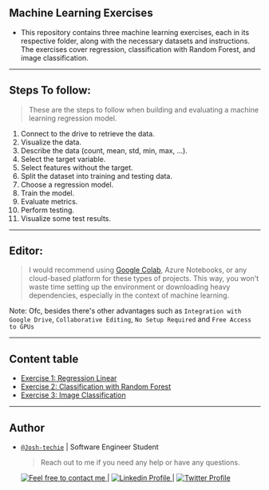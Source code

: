 ## Machine Learning Exercises

- This repository contains three machine learning exercises, each in its respective folder, along with the necessary datasets and instructions. The exercises cover regression, classification with Random Forest, and image classification.

---

## Steps To follow:

> These are the steps to follow when building and evaluating a machine learning regression model.

1. Connect to the drive to retrieve the data.
2. Visualize the data.
3. Describe the data (count, mean, std, min, max, ...).
4. Select the target variable.
5. Select features without the target.
6. Split the dataset into training and testing data.
7. Choose a regression model.
8. Train the model.
9. Evaluate metrics.
10. Perform testing.
11. Visualize some test results.

---

## Editor:

> I would recommend using [Google Colab](https://colab.research.google.com/), Azure Notebooks, or any cloud-based platform for these types of projects. This way, you won't waste time setting up the environment or downloading heavy dependencies, especially in the context of machine learning.

Note: Ofc, besides there's other advantages such as `Integration with Google Drive`, `Collaborative Editing`, `No Setup Required` and
`Free Access to GPUs`

---

## Content table

- [Exercise 1: Regression Linear]()
- [Exercise 2: Classification with Random Forest]()
- [Exercise 3: Image Classification]()

---

## Author

- [`@Josh-techie`]() | Software Engineer Student

  > Reach out to me if you need any help or have any questions.

  <a href="mailto:youssef.abouyahia@e-polytechnique.ma">
  	<img alt="Feel free to contact me" src="https://img.shields.io/badge/-Ask_me_anything-blue?style=flat&logo=Gmail&logoColor=white&link=mailto:youssef.abouyahia@e-polytechnique.ma&color=3d85c6" />
  </a>
  <span> | </span>
    <a href="https://www.linkedin.com/in/youssef-abouyahia/">
        <img alt="Linkedin Profile" src="https://img.shields.io/badge/-Linkedin-0072b1?style=flat&logo=Linkedin&logoColor=white&link=https://www.linkedin.com/in/youssef-abouyahia/" />
    </a>
    <span> | </span>
    <a href="https://twitter.com/JoesephAb">
        <img alt="Twitter Profile" src="https://img.shields.io/badge/-Twitter-0072b1?style=flat&logo=Twitter&logoColor=white&link=https://twitter.com/JoesephAb&color=1DA1F2" />
    </a>
